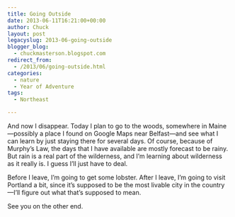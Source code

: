 ```yaml
---
title: Going Outside
date: 2013-06-11T16:21:00+00:00
author: Chuck
layout: post
legacyslug: 2013-06-going-outside
blogger_blog:
  - chuckmasterson.blogspot.com
redirect_from:
  - /2013/06/going-outside.html
categories:
  - nature
  - Year of Adventure
tags:
  - Northeast

---
```


And now I disappear. Today I plan to go to the woods, somewhere in
Maine—possibly a place I found on Google Maps near Belfast—and see what I can
learn by just staying there for several days. Of course, because of
Murphy’s Law, the days that I have available are mostly forecast to be
rainy. But rain is a real part of the wilderness, and I’m learning about
wilderness as it really is. I guess I’ll just have to deal.

Before I leave, I’m going to get some lobster. After I leave, I’m
going to visit Portland a bit, since it’s supposed to be the most livable
city in the country—I’ll figure out what that’s supposed to
mean.

See you on the other end.

